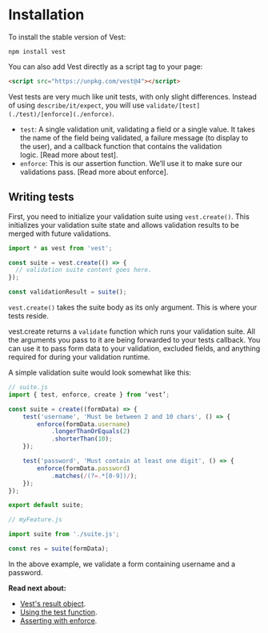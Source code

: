 # Installation

To install the stable version of Vest:

```
npm install vest
```

You can also add Vest directly as a script tag to your page:

```html
<script src="https://unpkg.com/vest@4"></script>
```

Vest tests are very much like unit tests, with only slight differences. Instead of using `describe/it/expect`, you will use `validate/[test](./test)/[enforce](./enforce)`.

- `test`: A single validation unit, validating a field or a single value. It takes the name of the field being validated, a failure message (to display to the user), and a callback function that contains the validation logic. [Read more about test].
- `enforce`: This is our assertion function. We’ll use it to make sure our validations pass. [Read more about enforce].

## Writing tests

First, you need to initialize your validation suite using `vest.create()`. This initializes your validation suite state and allows validation results to be merged with future validations.

```js
import * as vest from 'vest';

const suite = vest.create(() => {
  // validation suite content goes here.
});

const validationResult = suite();
```

`vest.create()` takes the suite body as its only argument. This is where your tests reside.

vest.create returns a `validate` function which runs your validation suite. All the arguments you pass to it are being forwarded to your tests callback. You can use it to pass form data to your validation, excluded fields, and anything required for during your validation runtime.

A simple validation suite would look somewhat like this:

```js
// suite.js
import { test, enforce, create } from ‘vest’;

const suite = create((formData) => {
    test('username', 'Must be between 2 and 10 chars', () => {
        enforce(formData.username)
            .longerThanOrEquals(2)
            .shorterThan(10);
    });

    test('password', 'Must contain at least one digit', () => {
        enforce(formData.password)
            .matches(/(?=.*[0-9])/);
    });
});

export default suite;
```

```js
// myFeature.js

import suite from './suite.js';

const res = suite(formData);
```

In the above example, we validate a form containing username and a password.

**Read next about:**

- [Vest's result object](./result).
- [Using the test function](./test).
- [Asserting with enforce](./enforce).

